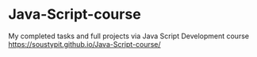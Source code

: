 # Java-Script-course
My completed tasks and full projects via Java Script Development course
https://soustypit.github.io/Java-Script-course/
